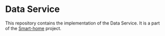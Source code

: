 # Data Service

This repository contains the implementation of the Data Service. It is a part of the [Smart-home](https://github.com/pklimuk-eng-thesis/smart-home) project.
